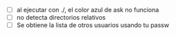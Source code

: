 - [ ] al ejecutar con ./, el color azul de ask no funciona
- [ ] no detecta directorios relativos
- [ ] Se obtiene la lista de otros usuarios usando tu passw
